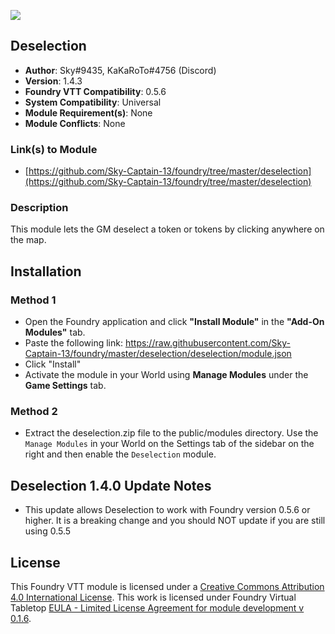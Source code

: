 ![](https://img.shields.io/badge/Foundry-v0.5.6-informational)
## Deselection

* **Author**: Sky#9435, KaKaRoTo#4756 (Discord)
* **Version**: 1.4.3
* **Foundry VTT Compatibility**: 0.5.6
* **System Compatibility**: Universal
* **Module Requirement(s)**: None
* **Module Conflicts**: None

### Link(s) to Module
* [https://github.com/Sky-Captain-13/foundry/tree/master/deselection](https://github.com/Sky-Captain-13/foundry/tree/master/deselection)

### Description
This module lets the GM deselect a token or tokens by clicking anywhere on the map.

## Installation
### Method 1
* Open the Foundry application and click **"Install Module"** in the **"Add-On Modules"** tab.
* Paste the following link: https://raw.githubusercontent.com/Sky-Captain-13/foundry/master/deselection/deselection/module.json
* Click "Install"
* Activate the module in your World using **Manage Modules** under the **Game Settings** tab.

### Method 2
* Extract the deselection.zip file to the public/modules directory. Use the `Manage Modules` in your World on the Settings tab of the sidebar on the right and then enable the `Deselection` module.

## Deselection 1.4.0 Update Notes
* This update allows Deselection to work with Foundry version 0.5.6 or higher. It is a breaking change and you should NOT update if you are still using 0.5.5

## License
This Foundry VTT module is licensed under a [Creative Commons Attribution 4.0 International License](http://creativecommons.org/licenses/by/4.0/).
This work is licensed under Foundry Virtual Tabletop [EULA - Limited License Agreement for module development v 0.1.6](http://foundryvtt.com/pages/license.html).
